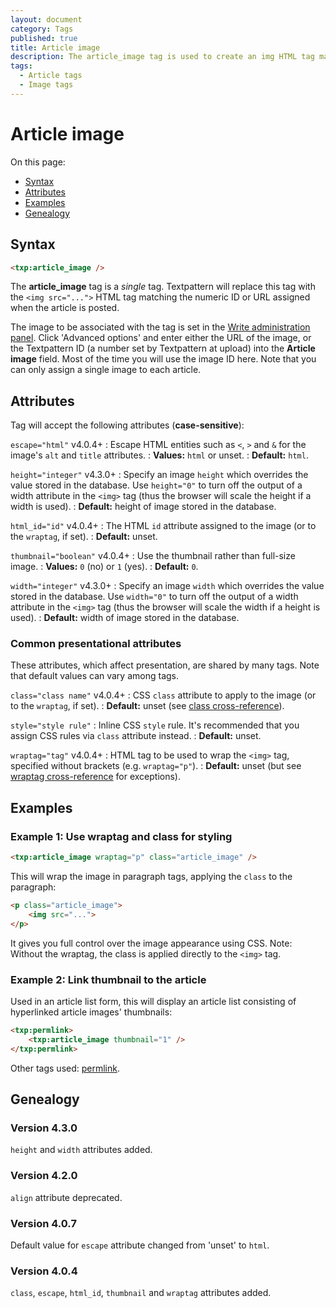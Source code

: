 ```yaml
---
layout: document
category: Tags
published: true
title: Article image
description: The article_image tag is used to create an img HTML tag matching the numeric ID or URL assigned when the article is posted.
tags:
  - Article tags
  - Image tags
---
```


# Article image

On this page:

* [Syntax](#syntax)
* [Attributes](#attributes)
* [Examples](#examples)
* [Genealogy](#genealogy)

## Syntax

~~~ html
<txp:article_image />
~~~

The **article_image** tag is a *single* tag. Textpattern will replace this tag with the `<img src="...">` HTML tag matching the numeric ID or URL assigned when the article is posted.

The image to be associated with the tag is set in the [Write administration panel](https://docs.textpattern.io/administration/write-panel). Click 'Advanced options' and enter either the URL of the image, or the Textpattern ID (a number set by Textpattern at upload) into the **Article image** field. Most of the time you will use the image ID here. Note that you can only assign a single image to each article.

## Attributes

Tag will accept the following attributes (**case-sensitive**):

`escape="html"` <span class="footnote warning">v4.0.4+</span>
: Escape HTML entities such as `<`, `>` and `&` for the image's `alt` and `title` attributes.
: **Values:** `html` or unset.
: **Default:** `html`.

`height="integer"` <span class="footnote warning">v4.3.0+</span>
: Specify an image `height` which overrides the value stored in the database. Use `height="0"` to turn off the output of a width attribute in the `<img>` tag (thus the browser will scale the height if a width is used).
: **Default:** height of image stored in the database.

`html_id="id"` <span class="footnote warning">v4.0.4+</span>
: The HTML `id` attribute assigned to the image (or to the `wraptag`, if set).
: **Default:** unset.

`thumbnail="boolean"` <span class="footnote warning">v4.0.4+</span>
: Use the thumbnail rather than full-size image.
: **Values:** `0` (no) or `1` (yes).
: **Default:** `0`.

`width="integer"` <span class="footnote warning">v4.3.0+</span>
: Specify an image `width` which overrides the value stored in the database. Use `width="0"` to turn off the output of a width attribute in the `<img>` tag (thus the browser will scale the width if a height is used).
: **Default:** width of image stored in the database.

### Common presentational attributes

These attributes, which affect presentation, are shared by many tags. Note that default values can vary among tags.

`class="class name"` <span class="footnote warning">v4.0.4+</span>
: CSS `class` attribute to apply to the image (or to the `wraptag`, if set).
: **Default:** unset (see [class cross-reference](https://docs.textpattern.io/tags/tag-attributes-cross-reference#class)).

`style="style rule"`
: Inline CSS `style` rule. It's recommended that you assign CSS rules via `class` attribute instead.
: **Default:** unset.

`wraptag="tag"` <span class="footnote warning">v4.0.4+</span>
: HTML tag to be used to wrap the `<img>` tag, specified without brackets (e.g. `wraptag="p"`).
: **Default:** unset (but see [wraptag cross-reference](https://docs.textpattern.io/tags/tag-attributes-cross-reference#wraptag) for exceptions).

## Examples

### Example 1: Use wraptag and class for styling

~~~ html
<txp:article_image wraptag="p" class="article_image" />
~~~

This will wrap the image in paragraph tags, applying the `class` to the paragraph:

~~~ html
<p class="article_image">
    <img src="...">
</p>
~~~

It gives you full control over the image appearance using CSS. Note: Without the wraptag, the class is applied directly to the `<img>` tag.

### Example 2: Link thumbnail to the article

Used in an article list form, this will display an article list consisting of hyperlinked article images' thumbnails:

~~~ html
<txp:permlink>
    <txp:article_image thumbnail="1" />
</txp:permlink>
~~~

Other tags used: [permlink](permlink).

## Genealogy

### Version 4.3.0

`height` and `width` attributes added.

### Version 4.2.0

`align` attribute deprecated.

### Version 4.0.7

Default value for `escape` attribute changed from 'unset' to `html`.

### Version 4.0.4

`class`, `escape`, `html_id`, `thumbnail` and `wraptag` attributes added.
